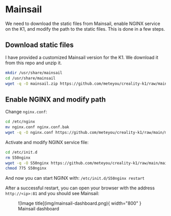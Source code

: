 # Mainsail

We need to download the static files from Mainsail, enable NGINX service on the K1, and modify the path to the static
files. This is done in a few steps.

## Download static files

I have provided a customized Mainsail version for the K1. We download it from this repo and unzip it.

```bash
mkdir /usr/share/mainsail
cd /usr/share/mainsail
wget -q -O mainsail.zip https://github.com/meteyou/creality-k1/raw/main/mainsail/mainsail.zip && unzip mainsail.zip && rm mainsail.zip
```

## Enable NGINX and modify path

Change `nginx.conf`:
```bash
cd /etc/nginx
mv nginx.conf nginx.conf.bak
wget -q -O nginx.conf https://github.com/meteyou/creality-k1/raw/main/mainsail/nginx.conf
```

Activate and modify NGINX service file:
```bash
cd /etc/init.d
rm S50nginx
wget -q -O S50nginx https://github.com/meteyou/creality-k1/raw/main/mainsail/S50nginx
chmod 775 S50nginx
```

And now you can start NGINX with: `/etc/init.d/S50nginx restart`

After a successful restart, you can open your browser with the address `http://<ip>:81` and you should see Mainsail:

<figure markdown>
  ![Image title](img/mainsail-dashboard.png){ width="800" }
  <figcaption>Mainsail dashboard</figcaption>
</figure>
